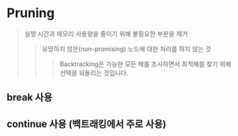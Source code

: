 # Pruning

> 실행 시간과 메모리 사용량을 줄이기 위해 불필요한 부분을 제거
>
> > 유망하지 않은(non-promising) 노드에 대한 처리를 하지 않는 것
> >
> > > Backtracking은 가능한 모든 해를 조사하면서 최적해를 찾기 위해 선택을 되돌리는 것입니다.

## break 사용

## continue 사용 (백트래킹에서 주로 사용)
